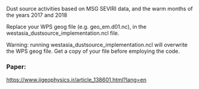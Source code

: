 Dust source activities based on MSG SEVIRI data, and the warm months of the years 2017 and 2018

Replace your WPS geog file (e.g. geo_em.d01.nc), in the westasia_dustsource_implementation.ncl file.

Warning: running westasia_dustsource_implementation.ncl will overwrite the WPS geog file. Get a copy of your file before employing the code.

### Paper:
https://www.ijgeophysics.ir/article_138601.html?lang=en
